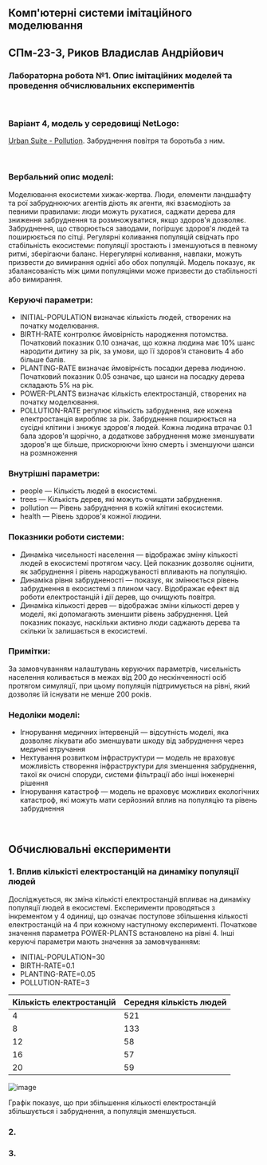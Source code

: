 ## Комп'ютерні системи імітаційного моделювання
## СПм-23-3, **Риков Владислав Андрiйович**
### Лабораторна робота №**1**. Опис імітаційних моделей та проведення обчислювальних експериментів

<br>

### Варіант 4, модель у середовищі NetLogo:
[Urban Suite - Pollution](https://www.netlogoweb.org/launch#http://www.netlogoweb.org/assets/modelslib/Curricular%20Models/Urban%20Suite/Urban%20Suite%20-%20Pollution.nlogo). Забруднення повітря та боротьба з ним.


<br>

### Вербальний опис моделі:
Моделювання екосистеми хижак-жертва. Люди, елементи ландшафту та рої забруднюючих агентів діють як агенти, які взаємодіють за певними правилами: люди можуть рухатися, саджати дерева для зниження забруднення та розмножуватися, якщо здоров'я дозволяє. Забруднення, що створюється заводами, погіршує здоров'я людей та поширюється по сітці. Регулярні коливання популяцій свідчать про стабільність екосистеми: популяції зростають і зменшуються в певному ритмі, зберігаючи баланс. Нерегулярні коливання, навпаки, можуть призвести до вимирання однієї або обох популяцій. Модель показує, як збалансованість між цими популяціями може призвести до стабільності або вимирання.

### Керуючі параметри:
- INITIAL-POPULATION визначає кількість людей, створених на початку моделювання.
- BIRTH-RATE контролює ймовірність народження потомства. Початковий показник 0.10 означає, що кожна людина має 10% шанс народити дитину за рік, за умови, що її здоров’я становить 4 або більше балів.
- PLANTING-RATE визначає ймовірність посадки дерева людиною. Початковий показник 0.05 означає, що шанси на посадку дерева складають 5% на рік.
- POWER-PLANTS визначає кількість електростанцій, створених на початку моделювання.
- POLLUTION-RATE регулює кількість забруднення, яке кожена електростанція виробляє за рік. Забруднення поширюється на сусідні клітини і знижує здоров'я людей. Кожна людина втрачає 0.1 бала здоров'я щорічно, а додаткове забруднення може зменшувати здоров'я ще більше, прискорюючи їхню смерть і зменшуючи шанси на розмноження

### Внутрішні параметри:
- people — Кількість людей в екосистемі.
- trees — Кількість дерев, які можуть очищати забруднення.
- pollution — Рівень забруднення в кожій клітині екосистеми.
- health — Рівень здоров'я кожної людини.

### Показники роботи системи:
- Динаміка чисельності населення — відображає зміну кількості людей в екосистемі протягом часу. Цей показник дозволяє оцінити, як забруднення і рівень народжуваності впливають на популяцію.
- Динаміка рівня забрудненості — показує, як змінюється рівень забруднення в екосистемі з плином часу. Відображає ефект від роботи електростанцій і дії дерев, що очищують повітря.
- Динаміка кількості дерев — відображає зміни кількості дерев у моделі, які допомагають зменшити рівень забруднення. Цей показник показує, наскільки активно люди саджають дерева та скільки їх залишається в екосистемі.

### Примітки:
За замовчуванням налаштувань керуючих параметрів, чисельність населення коливається в межах від 200 до нескінченності осіб протягом симуляції, при цьому популяція підтримується на рівні, який дозволяє їй існувати не менше 200 років.

### Недоліки моделі:
- Ігнорування медичних інтервенцій — відсутність моделі, яка дозволяє лікувати або зменшувати шкоду від забруднення через медичні втручання
- Нехтування розвитком інфраструктури — модель не враховує можливість створення інфраструктури для зменшення забруднення, такої як очисні споруди, системи фільтрації або інші інженерні рішення
- Ігнорування катастроф — модель не враховує можливих екологічних катастроф, які можуть мати серйозний вплив на популяцію та рівень забруднення

<br>

## Обчислювальні експерименти

### 1. Вплив кількісті електростанцій на динаміку популяції людей
Досліджується, як зміна кількісті електростанцій впливає на динаміку популяції людей в екосистемі. Експерименти проводяться з інкрементом у 4 одиниці, що означає поступове збільшення кількості електростанцій на 4 при кожному наступному експерименті. Початкове значення параметра POWER-PLANTS встановлено на рівні 4.
Інші керуючі параметри мають значення за замовчуванням:
- INITIAL-POPULATION=30
- BIRTH-RATE=0.1
- PLANTING-RATE=0.05
- POLLUTION-RATE=3

<table>
<thead>
<tr><th>Кількість електростанцій</th><th>Середня кількість людей</th></tr>
</thead>
<tbody>
<tr><td>4</td><td>521</td></tr>
<tr><td>8</td><td>133</td></tr>
<tr><td>12</td><td>58</td></tr>
<tr><td>16</td><td>57</td></tr>
<tr><td>20</td><td>59</td></tr>
</tbody>
</table>

![image](https://github.com/user-attachments/assets/fc781f7e-1d2d-4bb7-852c-849eb1671ed1)

Графік показує, що при збільшення кількості електростанцій збільшується і забруднення, а популяція зменшується.

### 2. 


### 3. 
